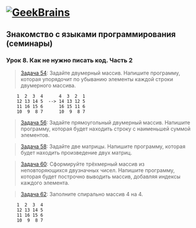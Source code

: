 # [![GeekBrains](https://frontend-scripts.hb.bizmrg.com/unique-hf/svg/logo.svg)](https://gb.ru)

## Знакомство с языками программирования (семинары)

### Урок 8. Как не нужно писать код. Часть 2
> [Задача 54](https://github.com/XYI7I/GeekBrains/blob/main/Geek/C%23/lesson8/HW/task1/Program.cs): Задайте двумерный массив. Напишите программу, которая упорядочит по убыванию элементы каждой строки двумерного массива.

        1  2  3  4      4  3  2  1
        12 13 14 5  --> 14 13 12 5
        11 16 15 6      16 15 11 6
        10  9  8 7      10  9  8 7

> [Задача 56](https://github.com/XYI7I/GeekBrains/tree/main/Geek/C%23/lesson8/HW/task2/Program.cs): Задайте прямоугольный двумерный массив. Напишите программу, которая будет находить строку с наименьшей суммой элементов. 


> [Задача 58](https://github.com/XYI7I/GeekBrains/tree/main/Geek/C%23/lesson8/HW/task3/Program.cs): Задайте две матрицы. Напишите программу, которая будет находить произведение двух матриц.


> [Задача 60](https://github.com/XYI7I/GeekBrains/blob/main/Geek/C%23/lesson8/HW/task4/Program.cs): Сформируйте трёхмерный массив из неповторяющихся двузначных чисел. Напишите программу, которая будет построчно выводить массив, добавляя индексы каждого элемента.


> [Задача 62](https://github.com/XYI7I/GeekBrains/blob/main/Geek/C%23/lesson8/HW/task5/Program.cs): Заполните спирально массив 4 на 4.

        1  2  3  4
        12 13 14 5
        11 16 15 6
        10  9  8 7